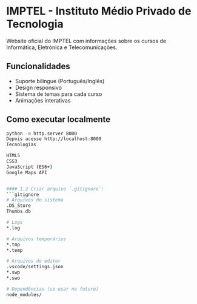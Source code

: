# IMPTEL - Instituto Médio Privado de Tecnologia

Website oficial do IMPTEL com informações sobre os cursos de Informática, Eletrónica e Telecomunicações.

## Funcionalidades

- Suporte bilingue (Português/Inglês)
- Design responsivo
- Sistema de temas para cada curso
- Animações interativas

## Como executar localmente

````bash
python -m http.server 8000
Depois acesse http://localhost:8000
Tecnologias

HTML5
CSS3
JavaScript (ES6+)
Google Maps API


#### 1.2 Criar arquivo `.gitignore`:
```gitignore
# Arquivos do sistema
.DS_Store
Thumbs.db

# Logs
*.log

# Arquivos temporários
*.tmp
*.temp

# Arquivos do editor
.vscode/settings.json
*.swp
*.swo

# Dependências (se usar no futuro)
node_modules/
````
